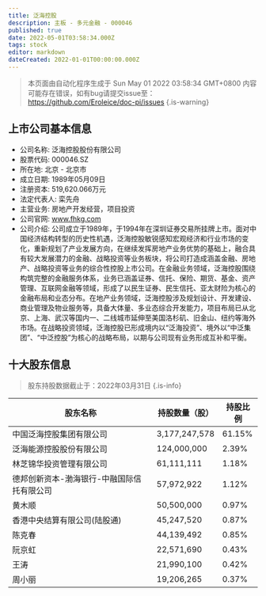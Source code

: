 ```yaml
---
title: 泛海控股
description: 主板 - 多元金融 - 000046
published: true
date: 2022-05-01T03:58:34.000Z
tags: stock
editor: markdown
dateCreated: 2022-01-01T00:00:00.000Z
---
```


> 本页面由自动化程序生成于 Sun May 01 2022 03:58:34 GMT+0800
> 内容可能存在错误，如有bug请提交issue至：https://github.com/Eroleice/doc-pi/issues
{.is-warning}

## 上市公司基本信息
- 公司名称: 泛海控股股份有限公司
- 股票代码: 000046.SZ
- 所在地: 北京 - 北京市
- 成立日期: 1989年05月09日
- 注册资本: 519,620.066万元
- 法定代表人: 栾先舟
- 主营业务: 房地产开发经营，项目投资
- 公司官网: www.fhkg.com
- 公司介绍: 公司成立于1989年，于1994年在深圳证券交易所挂牌上市。面对中国经济结构转型的历史性机遇，泛海控股敏锐感知宏观经济和行业市场的变化，重新规划了产业发展方向，在继续发挥房地产业务优势的基础上，融合具有较大发展潜力的金融、战略投资等业务板块，将公司打造成涵盖金融、房地产、战略投资等业务的综合性控股上市公司。在金融业务领域，泛海控股围绕构筑完整的金融服务体系，业务已涵盖证券、信托、保险、期货、基金、资产管理、互联网金融等领域，形成了以民生证券、民生信托、亚太财险为核心的金融布局和业态分布。在地产业务领域，泛海控股涉及规划设计、开发建设、商业管理及物业服务等，具备大体量、多业态综合开发能力，项目布局已从北京、上海、武汉等国内一、二线城市延伸至美国洛杉矶、旧金山、纽约等海外市场。在战略投资领域，泛海控股已形成境内以“泛海投资”、境外以“中泛集团”、“中泛控股”为核心的战略布局，以期与公司现有业务形成互补和平衡。


## 十大股东信息
> 股东持股数据截止于：2022年03月31日
{.is-info}

| 股东名称 | 持股数量（股） | 持股比例 |
| --- | --- | --- |
| 中国泛海控股集团有限公司 | 3,177,247,578 | 61.15% |
| 泛海能源控股股份有限公司 | 124,000,000 | 2.39% |
| 林芝锦华投资管理有限公司 | 61,111,111 | 1.18% |
| 德邦创新资本-渤海银行-中融国际信托有限公司 | 57,972,922 | 1.12% |
| 黄木顺 | 50,500,000 | 0.97% |
| 香港中央结算有限公司(陆股通) | 45,247,520 | 0.87% |
| 陈克春 | 44,139,492 | 0.85% |
| 阮京虹 | 22,571,690 | 0.43% |
| 王涛 | 21,990,100 | 0.42% |
| 周小丽 | 19,206,265 | 0.37% |




